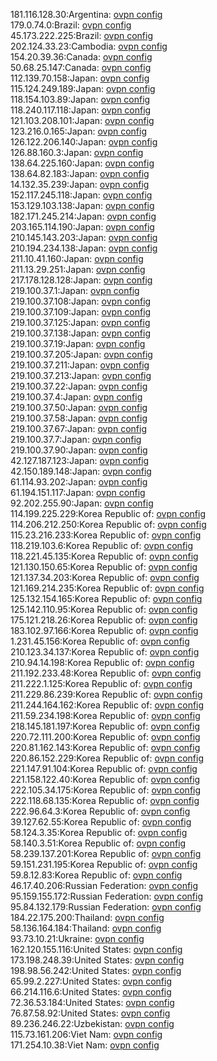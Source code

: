 181.116.128.30:Argentina: [ovpn config](vpn/181_116_128_30.ovpn)  
179.0.74.0:Brazil: [ovpn config](vpn/179_0_74_0.ovpn)  
45.173.222.225:Brazil: [ovpn config](vpn/45_173_222_225.ovpn)  
202.124.33.23:Cambodia: [ovpn config](vpn/202_124_33_23.ovpn)  
154.20.39.36:Canada: [ovpn config](vpn/154_20_39_36.ovpn)  
50.68.25.147:Canada: [ovpn config](vpn/50_68_25_147.ovpn)  
112.139.70.158:Japan: [ovpn config](vpn/112_139_70_158.ovpn)  
115.124.249.189:Japan: [ovpn config](vpn/115_124_249_189.ovpn)  
118.154.103.89:Japan: [ovpn config](vpn/118_154_103_89.ovpn)  
118.240.117.118:Japan: [ovpn config](vpn/118_240_117_118.ovpn)  
121.103.208.101:Japan: [ovpn config](vpn/121_103_208_101.ovpn)  
123.216.0.165:Japan: [ovpn config](vpn/123_216_0_165.ovpn)  
126.122.206.140:Japan: [ovpn config](vpn/126_122_206_140.ovpn)  
126.88.160.3:Japan: [ovpn config](vpn/126_88_160_3.ovpn)  
138.64.225.160:Japan: [ovpn config](vpn/138_64_225_160.ovpn)  
138.64.82.183:Japan: [ovpn config](vpn/138_64_82_183.ovpn)  
14.132.35.239:Japan: [ovpn config](vpn/14_132_35_239.ovpn)  
152.117.245.118:Japan: [ovpn config](vpn/152_117_245_118.ovpn)  
153.129.103.138:Japan: [ovpn config](vpn/153_129_103_138.ovpn)  
182.171.245.214:Japan: [ovpn config](vpn/182_171_245_214.ovpn)  
203.165.114.190:Japan: [ovpn config](vpn/203_165_114_190.ovpn)  
210.145.143.203:Japan: [ovpn config](vpn/210_145_143_203.ovpn)  
210.194.234.138:Japan: [ovpn config](vpn/210_194_234_138.ovpn)  
211.10.41.160:Japan: [ovpn config](vpn/211_10_41_160.ovpn)  
211.13.29.251:Japan: [ovpn config](vpn/211_13_29_251.ovpn)  
217.178.128.128:Japan: [ovpn config](vpn/217_178_128_128.ovpn)  
219.100.37.1:Japan: [ovpn config](vpn/219_100_37_1.ovpn)  
219.100.37.108:Japan: [ovpn config](vpn/219_100_37_108.ovpn)  
219.100.37.109:Japan: [ovpn config](vpn/219_100_37_109.ovpn)  
219.100.37.125:Japan: [ovpn config](vpn/219_100_37_125.ovpn)  
219.100.37.138:Japan: [ovpn config](vpn/219_100_37_138.ovpn)  
219.100.37.19:Japan: [ovpn config](vpn/219_100_37_19.ovpn)  
219.100.37.205:Japan: [ovpn config](vpn/219_100_37_205.ovpn)  
219.100.37.211:Japan: [ovpn config](vpn/219_100_37_211.ovpn)  
219.100.37.213:Japan: [ovpn config](vpn/219_100_37_213.ovpn)  
219.100.37.22:Japan: [ovpn config](vpn/219_100_37_22.ovpn)  
219.100.37.4:Japan: [ovpn config](vpn/219_100_37_4.ovpn)  
219.100.37.50:Japan: [ovpn config](vpn/219_100_37_50.ovpn)  
219.100.37.58:Japan: [ovpn config](vpn/219_100_37_58.ovpn)  
219.100.37.67:Japan: [ovpn config](vpn/219_100_37_67.ovpn)  
219.100.37.7:Japan: [ovpn config](vpn/219_100_37_7.ovpn)  
219.100.37.90:Japan: [ovpn config](vpn/219_100_37_90.ovpn)  
42.127.187.123:Japan: [ovpn config](vpn/42_127_187_123.ovpn)  
42.150.189.148:Japan: [ovpn config](vpn/42_150_189_148.ovpn)  
61.114.93.202:Japan: [ovpn config](vpn/61_114_93_202.ovpn)  
61.194.151.117:Japan: [ovpn config](vpn/61_194_151_117.ovpn)  
92.202.255.90:Japan: [ovpn config](vpn/92_202_255_90.ovpn)  
114.199.225.229:Korea Republic of: [ovpn config](vpn/114_199_225_229.ovpn)  
114.206.212.250:Korea Republic of: [ovpn config](vpn/114_206_212_250.ovpn)  
115.23.216.233:Korea Republic of: [ovpn config](vpn/115_23_216_233.ovpn)  
118.219.103.6:Korea Republic of: [ovpn config](vpn/118_219_103_6.ovpn)  
118.221.45.135:Korea Republic of: [ovpn config](vpn/118_221_45_135.ovpn)  
121.130.150.65:Korea Republic of: [ovpn config](vpn/121_130_150_65.ovpn)  
121.137.34.203:Korea Republic of: [ovpn config](vpn/121_137_34_203.ovpn)  
121.169.214.235:Korea Republic of: [ovpn config](vpn/121_169_214_235.ovpn)  
125.132.154.165:Korea Republic of: [ovpn config](vpn/125_132_154_165.ovpn)  
125.142.110.95:Korea Republic of: [ovpn config](vpn/125_142_110_95.ovpn)  
175.121.218.26:Korea Republic of: [ovpn config](vpn/175_121_218_26.ovpn)  
183.102.97.166:Korea Republic of: [ovpn config](vpn/183_102_97_166.ovpn)  
1.231.45.156:Korea Republic of: [ovpn config](vpn/1_231_45_156.ovpn)  
210.123.34.137:Korea Republic of: [ovpn config](vpn/210_123_34_137.ovpn)  
210.94.14.198:Korea Republic of: [ovpn config](vpn/210_94_14_198.ovpn)  
211.192.233.48:Korea Republic of: [ovpn config](vpn/211_192_233_48.ovpn)  
211.222.1.125:Korea Republic of: [ovpn config](vpn/211_222_1_125.ovpn)  
211.229.86.239:Korea Republic of: [ovpn config](vpn/211_229_86_239.ovpn)  
211.244.164.162:Korea Republic of: [ovpn config](vpn/211_244_164_162.ovpn)  
211.59.234.198:Korea Republic of: [ovpn config](vpn/211_59_234_198.ovpn)  
218.145.181.197:Korea Republic of: [ovpn config](vpn/218_145_181_197.ovpn)  
220.72.111.200:Korea Republic of: [ovpn config](vpn/220_72_111_200.ovpn)  
220.81.162.143:Korea Republic of: [ovpn config](vpn/220_81_162_143.ovpn)  
220.86.152.229:Korea Republic of: [ovpn config](vpn/220_86_152_229.ovpn)  
221.147.91.104:Korea Republic of: [ovpn config](vpn/221_147_91_104.ovpn)  
221.158.122.40:Korea Republic of: [ovpn config](vpn/221_158_122_40.ovpn)  
222.105.34.175:Korea Republic of: [ovpn config](vpn/222_105_34_175.ovpn)  
222.118.68.135:Korea Republic of: [ovpn config](vpn/222_118_68_135.ovpn)  
222.96.64.3:Korea Republic of: [ovpn config](vpn/222_96_64_3.ovpn)  
39.127.62.55:Korea Republic of: [ovpn config](vpn/39_127_62_55.ovpn)  
58.124.3.35:Korea Republic of: [ovpn config](vpn/58_124_3_35.ovpn)  
58.140.3.51:Korea Republic of: [ovpn config](vpn/58_140_3_51.ovpn)  
58.239.137.201:Korea Republic of: [ovpn config](vpn/58_239_137_201.ovpn)  
59.151.231.195:Korea Republic of: [ovpn config](vpn/59_151_231_195.ovpn)  
59.8.12.83:Korea Republic of: [ovpn config](vpn/59_8_12_83.ovpn)  
46.17.40.206:Russian Federation: [ovpn config](vpn/46_17_40_206.ovpn)  
95.159.155.172:Russian Federation: [ovpn config](vpn/95_159_155_172.ovpn)  
95.84.132.179:Russian Federation: [ovpn config](vpn/95_84_132_179.ovpn)  
184.22.175.200:Thailand: [ovpn config](vpn/184_22_175_200.ovpn)  
58.136.164.184:Thailand: [ovpn config](vpn/58_136_164_184.ovpn)  
93.73.10.21:Ukraine: [ovpn config](vpn/93_73_10_21.ovpn)  
162.120.155.116:United States: [ovpn config](vpn/162_120_155_116.ovpn)  
173.198.248.39:United States: [ovpn config](vpn/173_198_248_39.ovpn)  
198.98.56.242:United States: [ovpn config](vpn/198_98_56_242.ovpn)  
65.99.2.227:United States: [ovpn config](vpn/65_99_2_227.ovpn)  
66.214.116.6:United States: [ovpn config](vpn/66_214_116_6.ovpn)  
72.36.53.184:United States: [ovpn config](vpn/72_36_53_184.ovpn)  
76.87.58.92:United States: [ovpn config](vpn/76_87_58_92.ovpn)  
89.236.246.22:Uzbekistan: [ovpn config](vpn/89_236_246_22.ovpn)  
115.73.161.206:Viet Nam: [ovpn config](vpn/115_73_161_206.ovpn)  
171.254.10.38:Viet Nam: [ovpn config](vpn/171_254_10_38.ovpn)  
